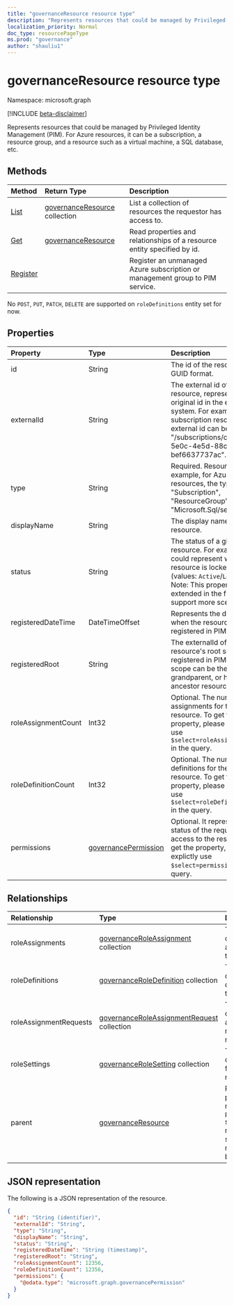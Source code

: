 ```yaml
---
title: "governanceResource resource type"
description: "Represents resources that could be managed by Privileged Identity Management (PIM). For Azure resources, it can be a subscription, a resource group, and a resource such as a virtual machine, a SQL database, etc."
localization_priority: Normal
doc_type: resourcePageType
ms.prod: "governance"
author: "shauliu1"
---
```


# governanceResource resource type

Namespace: microsoft.graph

[!INCLUDE [beta-disclaimer](../../includes/beta-disclaimer.md)]

Represents resources that could be managed by Privileged Identity Management (PIM). For Azure resources, it can be a subscription, a resource group, and a resource such as a virtual machine, a SQL database, etc.


## Methods

| Method		  | Return Type	|Description|
|:---------------|:--------|:----------|
|[List](../api/governanceresource-list.md) | [governanceResource](../resources/governanceresource.md) collection|List a collection of resources the requestor has access to.|
|[Get](../api/governanceresource-get.md) | [governanceResource](../resources/governanceresource.md) |Read properties and relationships of a resource entity specified by id.|
|[Register](../api/governanceresource-register.md) | |Register an unmanaged Azure subscription or management group to PIM service. |

No `POST`, `PUT`, `PATCH`, `DELETE` are supported on `roleDefinitions` entity set for now.

## Properties
| Property	        |Type	      |Description|
|:------------------|:----------|:----------|
|id                 |String     |The id of the resource. It is in GUID format.|
|externalId           |String   |The external id of the resource, representing its original id in the external system. For example, a subscription resource's external id can be "/subscriptions/c14ae696-5e0c-4e5d-88cc-bef6637737ac". |
|type               |String     |Required. Resource type. For example, for Azure resources, the type could be "Subscription", "ResourceGroup", "Microsoft.Sql/server", etc.|
|displayName        |String     |The display name of the resource.|
|status             |String     |The status of a given resource. For example, it could represent whether the resource is locked or not (values: `Active`/`Locked`). Note: This property may be extended in the future to support more scenarios.|
|registeredDateTime|DateTimeOffset      |Represents the date time when the resource is registered in PIM.|
|registeredRoot|String      |The externalId of the resource's root scope that is registered in PIM. The root scope can be the parent, grandparent, or higher ancestor resources.|
|roleAssignmentCount|Int32      |Optional. The number of role assignments for the given resource. To get the property, please explictly use `$select=roleAssignmentCount` in the query.|
|roleDefinitionCount|Int32      |Optional. The number of role definitions for the given resource. To get the property, please explictly use `$select=roleDefinitionCount` in the query.|
|permissions|[governancePermission](../resources/governancepermission.md)      |Optional. It represents the status of the requestor's access to the resource.To get the property, please explictly use `$select=permissions` in the query.|

## Relationships
| Relationship   | Type	                                        |Description|
|:---------------|:---------------------------------------------|:----------|
|roleAssignments |[governanceRoleAssignment](../resources/governanceroleassignment.md) collection|The collection of role assignments for the resource.|
|roleDefinitions |[governanceRoleDefinition](../resources/governanceroledefinition.md) collection|The collection of role defintions for the resource.|
|roleAssignmentRequests |[governanceRoleAssignmentRequest](../resources/governanceroleassignmentrequest.md) collection|The collection of role assignment requests for the resource.|
|roleSettings |[governanceRoleSetting](../resources/governancerolesetting.md) collection|The collection of role settings for the resource.|
|parent          |[governanceResource](../resources/governanceresource.md)           |Read-only. The parent resource. for `pimforazurerbac` scenario, it can represent the subscription the resource belongs to.|

## JSON representation

The following is a JSON representation of the resource.

<!-- {
  "blockType": "resource",
  "keyProperty": "id",
  "optionalProperties": [

  ],
  "@odata.type": "microsoft.graph.governanceResource"
}-->
```json
{
  "id": "String (identifier)",
  "externalId": "String",
  "type": "String",
  "displayName": "String",
  "status": "String",
  "registeredDateTime": "String (timestamp)",
  "registeredRoot": "String",
  "roleAssignmentCount": 12356,
  "roleDefinitionCount": 12356,
  "permissions": {
    "@odata.type": "microsoft.graph.governancePermission"
  }
}

```
<!-- uuid: 8fcb5dbc-d5aa-4681-8e31-b001d5168d79
2015-10-25 14:57:30 UTC -->
<!--
{
  "type": "#page.annotation",
  "description": "governanceResource",
  "keywords": "",
  "section": "documentation",
  "tocPath": "",
  "suppressions": []
}
-->


